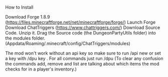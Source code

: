 How to Install

Download Forge 1.8.9 (https://files.minecraftforge.net/net/minecraftforge/forge/)
Launch Forge
Download ChatTriggers (https://www.chattriggers.com/)
Download Source Code.
Unzip it.
Drag the Source code (the DungeonPartyUtils folder) into the modules folder. (Appdata/Roaming/.minecraft/config/ChatTriggers/modules)

The mod won't work without an api key so make sure to run /api new or set a key with /dpu key <key>. For all commands just run /dpu
(To clear any confusion the commands add, remove and list are talking about which items the mod checks for in a player's inventory.)
